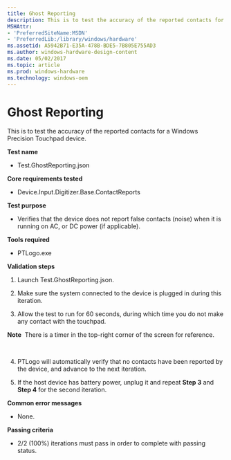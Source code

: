 ```yaml
---
title: Ghost Reporting
description: This is to test the accuracy of the reported contacts for a Windows Precision Touchpad device.
MSHAttr:
- 'PreferredSiteName:MSDN'
- 'PreferredLib:/library/windows/hardware'
ms.assetid: A5942B71-E35A-478B-BDE5-7B805E755AD3
ms.author: windows-hardware-design-content
ms.date: 05/02/2017
ms.topic: article
ms.prod: windows-hardware
ms.technology: windows-oem
---
```


# Ghost Reporting


This is to test the accuracy of the reported contacts for a Windows Precision Touchpad device.

**Test name**

-   Test.GhostReporting.json

**Core requirements tested**

-   Device.Input.Digitizer.Base.ContactReports

**Test purpose**

-   Verifies that the device does not report false contacts (noise) when it is running on AC, or DC power (if applicable).

**Tools required**

-   PTLogo.exe

**Validation steps**

1. Launch Test.GhostReporting.json.

2. Make sure the system connected to the device is plugged in during this iteration.

3. Allow the test to run for 60 seconds, during which time you do not make any contact with the touchpad.

**Note**  There is a timer in the top-right corner of the screen for reference.

 

4. PTLogo will automatically verify that no contacts have been reported by the device, and advance to the next iteration.

5. If the host device has battery power, unplug it and repeat **Step 3** and **Step 4** for the second iteration.

**Common error messages**

-   None.

**Passing criteria**

-   2/2 (100%) iterations must pass in order to complete with passing status.

 

 






